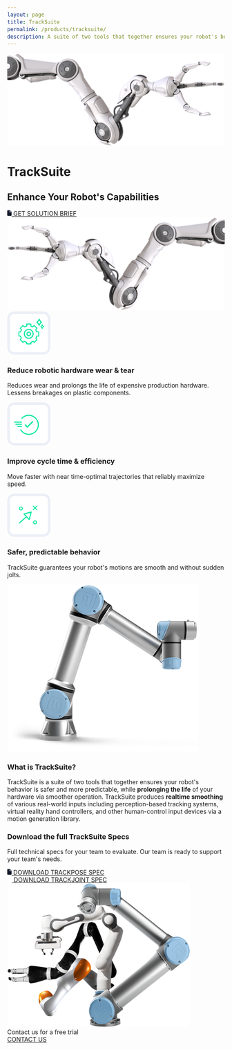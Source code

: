 ```yaml
---
layout: page
title: TrackSuite
permalink: /products/tracksuite/
description: A suite of two tools that together ensures your robot's behavior is safer and more predictable.
---
```

<div class="tracksuite-section-main">
    <div class="row">
        <div class="col-4 col-sm-4">
            <img class="img-fluid float-left" src="/assets/images/tracksuite/robot-hand-left.png"/>
        </div>
        <div class="col-auto col-sm-4">
            <div class="row justify-content-center">
                <h1>TrackSuite</h1>
            </div>
            <h2>Enhance Your Robot's Capabilities</h2>
            <div class="row justify-content-center">
                <a href="/docs/tracksuite/TrackSuiteSolution.pdf" target="_blank" class="btn">
                    <img src="/assets/images/tracksuite/doc-logo.png"/>
                    GET SOLUTION BRIEF
                </a>
            </div>
        </div>
        <div class="col-4 col-sm-4">
            <img class="img-fluid float-right" src="/assets/images/tracksuite/robot-hand-right.png"/>
        </div>
    </div>
</div>
<div class="container-fluid bg-grey">
    <div class="container">
        <div class="tracksuite-card-wrapper">
            <div class="col-4 tracksuite-card-single">
                <img class="mx-auto d-block" src="/assets/images/tracksuite/1.png" alt="Reduce robotic hardware wear & tear">
                <h3>Reduce robotic hardware wear & tear</h3>
                <p>Reduces wear and prolongs the life of expensive production hardware. Lessens breakages on plastic components.</p>
            </div>
            <div class="col-4 tracksuite-card-single">
                <img class="mx-auto d-block" src="/assets/images/tracksuite/2.png" alt="Improve Cycle Time">
                <h3>Improve cycle time & efficiency</h3>
                <p>Move faster with near time-optimal trajectories that reliably maximize speed.</p>
            </div>
            <div class="col-4 tracksuite-card-single">
                <img class="mx-auto d-block" src="/assets/images/tracksuite/3.png" alt="Safer, predictable behavior">
                <h3>Safer, predictable behavior</h3>
                <p>TrackSuite guarantees your robot's motions are smooth and without sudden jolts.</p>
            </div>
        </div>
    </div>
    <div class="container">
        <div class="tracksuite-big-card-single">
            <div class="row align-items-center">
                <div class="col-12 col-lg-6">
                    <img src="/assets/images/tracksuite/ur-5-robot.png"/>
                </div>
                <div class="col-12 col-lg-6">
                    <h3>What is TrackSuite?</h3>
                    <p>
                        TrackSuite is a suite of two tools that together ensures your robot's behavior is safer and more predictable, while <b>prolonging the life</b> of your hardware via smoother operation. TrackSuite produces <b>realtime smoothing</b> of various real-world inputs including perception-based tracking systems, virtual reality hand controllers, and other human-control input devices via a motion generation library.
                    </p>
                </div>
            </div>
        </div>
        <div class="tracksuite-big-card-single tracksuite-big-card-single-blue">
            <div class="row row-flex flex-wrap-reverse">
                <div class="col-12 col-lg-7">
                    <h3>Download the full TrackSuite Specs</h3>
                    <p>
                        Full technical specs for your team to evaluate. Our team is ready to support your team's needs.
                    </p>
                    <div class="row text-center">
                        <div class="col">
                            <a href="/docs/tracksuite/TrackPoseTechnicalSpec.pdf" target="_blank" class="btn">
                                <img src="/assets/images/tracksuite/doc-logo.png"/>
                                DOWNLOAD TRACKPOSE SPEC
                            </a>
                        </div>
                        <div class="col">
                            <a href="/docs/tracksuite/TrackJointTechnicalSpec.pdf" target="_blank" class="btn btn-blue">
                                <img src="/assets/images/tracksuite/doc-logo-white.png"/>
                                DOWNLOAD TRACKJOINT SPEC
                            </a>
                        </div>
                    </div>
                </div>
                <div class="col-12 col-lg-5">
                    <img class="img-fluid float-right" src="/assets/images/tracksuite/picknik-hero.png"/>
                </div>
            </div>
        </div>
    </div>
</div>
<div class="tracksuite-footer">
    <div class="row">
        <div class="col-12">
            <div class="row justify-content-center">
                <div class=" contact-font">
                    Contact us for a free trial
                </div>
            </div>
            <div class="row justify-content-center">
                <a href="/connect" class="btn btn-white">
                    CONTACT US
                </a>
            </div>
        </div>
    </div>
</div>

